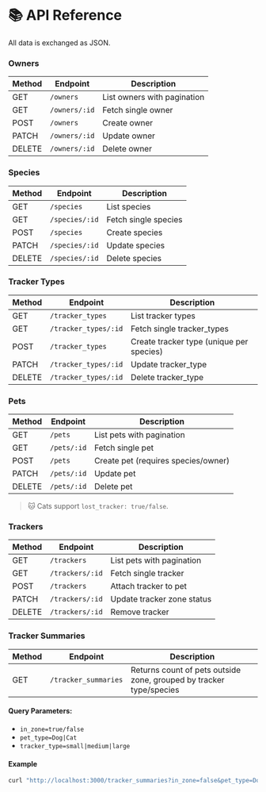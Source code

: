 # 📚 API Reference

All data is exchanged as JSON.

### Owners

| Method | Endpoint               | Description                         |
|--------|------------------------|-------------------------------------|
| GET    | `/owners`              | List owners with pagination         |
| GET    | `/owners/:id`          | Fetch single owner                  |
| POST   | `/owners`              | Create owner                        |
| PATCH  | `/owners/:id`          | Update owner                        |
| DELETE | `/owners/:id`          | Delete owner                        |

### Species

| Method | Endpoint       | Description          |
|--------|----------------|----------------------|
| GET    | `/species`     | List species         |
| GET    | `/species/:id` | Fetch single species |
| POST   | `/species`     | Create species       |
| PATCH  | `/species/:id` | Update species       |
| DELETE | `/species/:id` | Delete species       |

### Tracker Types

| Method | Endpoint               | Description                              |
|--------|------------------------|------------------------------------------|
| GET    | `/tracker_types`       | List tracker types                       |
| GET    | `/tracker_types/:id`   | Fetch single tracker_types               |
| POST   | `/tracker_types`       | Create tracker type (unique per species) |
| PATCH  | `/tracker_types/:id`   | Update tracker_type                      |
| DELETE | `/tracker_types/:id`   | Delete tracker_type                      |

### Pets

| Method | Endpoint      | Description                          |
|--------|---------------|--------------------------------------|
| GET    | `/pets`       | List pets with pagination            |
| GET    | `/pets/:id`   | Fetch single pet                     |
| POST   | `/pets`       | Create pet (requires species/owner)  |
| PATCH  | `/pets/:id`   | Update pet                           |
| DELETE | `/pets/:id`   | Delete pet                           |

> 🐱 Cats support `lost_tracker: true/false`.

### Trackers

| Method | Endpoint        | Description                        |
|--------|-----------------|------------------------------------|
| GET    | `/trackers`     | List pets with pagination          |
| GET    | `/trackers/:id` | Fetch single tracker               |
| POST   | `/trackers`     | Attach tracker to pet              |
| PATCH  | `/trackers/:id` | Update tracker zone status         |
| DELETE | `/trackers/:id` | Remove tracker                     |

### Tracker Summaries

| Method | Endpoint             | Description                                                         |
|--------|----------------------|---------------------------------------------------------------------|
| GET    | `/tracker_summaries` | Returns count of pets outside zone, grouped by tracker type/species |

#### Query Parameters:

- `in_zone=true/false`
- `pet_type=Dog|Cat`
- `tracker_type=small|medium|large`

#### Example

```bash
curl "http://localhost:3000/tracker_summaries?in_zone=false&pet_type=Dog"
```
